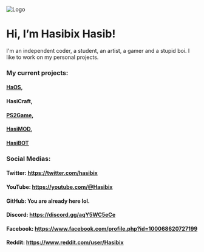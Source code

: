 ![Logo](https://github.com/Hasibix/Hasibix/assets/73306991/490c2762-62bd-414c-a72e-19a5ae810fbe)

# Hi, I’m Hasibix Hasib!

I'm an independent coder, a student, an artist, a gamer and a stupid boi. I like to work on my personal projects.

### My current projects:
#### [HaOS](https://github.com/Hasibix-HaOS),
#### HasiCraft,
#### [PS2Game](https://github.com/Hasibix/PS2Game-Client),
#### [HasiMOD](https://github.com/Hasibix/HasiMOD),
#### [HasiBOT](https://github.com/Hasibix/HasiBOT)

### Social Medias:
#### Twitter: https://twitter.com/hasibix
#### YouTube: https://youtube.com/@Hasibix
#### GitHub: You are already here lol.
#### Discord: https://discord.gg/aqY5WC5eCe
#### Facebook: https://www.facebook.com/profile.php?id=100068620727199
#### Reddit: https://www.reddit.com/user/Hasibix
